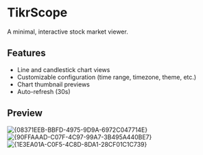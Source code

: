 # TikrScope

A minimal, interactive stock market viewer.

## Features

- Line and candlestick chart views  
- Customizable configuration (time range, timezone, theme, etc.)  
- Chart thumbnail previews  
- Auto-refresh (30s)

## Preview

![{08371EEB-BBFD-4975-9D9A-6972C047714E}](https://github.com/user-attachments/assets/0e2c4f86-3479-49cb-8e31-1d81abf209c9)
![{90FFAAAD-C07F-4C97-99A7-3B495A440BE7}](https://github.com/user-attachments/assets/8b0e9251-31c8-4529-a327-7e42c371d9ab)
![{1E3EA01A-C0F5-4C8D-8DA1-28CF01C1C739}](https://github.com/user-attachments/assets/7efba073-2f6b-4544-b148-cbf4549def40)
